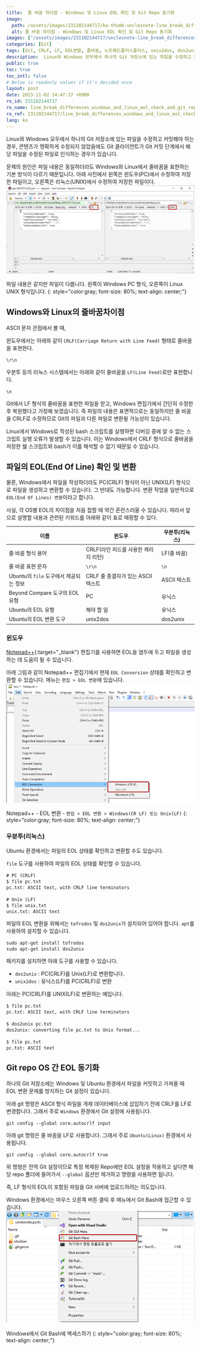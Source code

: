 ```yaml
---
title:  줄 바꿈 차이점 - Windows 및 Linux EOL 확인 및 Git Repo 동기화
image:
  path: /assets/images/231102144717/ko-thumb-unclesnote-line_break_differences_windows_and_linux_eol_check_and_git_repo_sync.png
  alt: 줄 바꿈 차이점 - Windows 및 Linux EOL 확인 및 Git Repo 동기화
images: ["/assets/images/231102144717/unclesnote-line_break_differences_windows_and_linux_eol_check_and_git_repo_sync-same_file_contents_but_different_files_on_the_left_is_windows_pc_format_and_on_the_right_is_linux_unix_format.png", "/assets/images/231102144717/unclesnote-line_break_differences_windows_and_linux_eol_check_and_git_repo_sync-notepad++-eol_conversion-edit_eol_conversion_windows_cr_lf_or_unix_lf.png", "/assets/images/231102144717/unclesnote-line_break_differences_windows_and_linux_eol_check_and_git_repo_sync-accessing_git_bash_on_windows.png"]
categories: [Git]
tags: [Git, CRLF, LF, EOL변환, 줄바꿈, 노트패드플러스플러스, unix2dos, dos2unix]
description:  Linux와 Windows 모두에서 하나의 Git 저장소에 있는 파일을 수정하고 커밋해야 하는 경우, 콘텐츠가 명확하게 수정되지 않았음에도 Git 클라이언트가 Git 커밋 단계에서 해당 파일을 수정된 파일로 인식하는 경우가 있습니다. 문제의 원인은 파일 내용은 동일하더라도
public: true
toc: true
toc_intl: false
# Below is readonly values if it's decided once
layout: post
date: 2023-11-02 14:47:17 +0900
ro_id: 231102144717
ro_name: line_break_differences_windows_and_linux_eol_check_and_git_repo_sync
ro_ref: 231102144717/line_break_differences_windows_and_linux_eol_check_and_git_repo_sync
lang: ko
---
```

Linux와 Windows 모두에서 하나의 Git 저장소에 있는 파일을 수정하고 커밋해야 하는 경우, 콘텐츠가 명확하게 수정되지 않았음에도 Git 클라이언트가 Git 커밋 단계에서 해당 파일을 수정된 파일로 인식하는 경우가 있습니다.  

문제의 원인은 파일 내용은 동일하더라도 Windows와 Linux에서 줄바꿈을 표현하는 기본 방식이 다르기 때문입니다. 아래 사진에서 왼쪽은 윈도우(PC)에서 수정하여 저장한 파일이고, 오른쪽은 리눅스(UNIX)에서 수정하여 저장한 파일이다.  
![파일 내용은 같지만 파일이 다릅니다. 왼쪽이 Windows PC 형식, 오른쪽이 Linux UNIX 형식입니다.](/assets/images/231102144717/unclesnote-line_break_differences_windows_and_linux_eol_check_and_git_repo_sync-same_file_contents_but_different_files_on_the_left_is_windows_pc_format_and_on_the_right_is_linux_unix_format.png)  

파일 내용은 같지만 파일이 다릅니다. 왼쪽이 Windows PC 형식, 오른쪽이 Linux UNIX 형식입니다.
{: style="color:gray; font-size: 80%; text-align: center;"}

## Windows와 Linux의 줄바꿈 ​​차이점
ASCII 문자 관점에서 볼 때,  

윈도우에서는 아래와 같이 `CRLF(Carriage Return with Line Feed)` 형태로 줄바꿈을 표현한다.  

```text
\r\n
```
우분투 등의 리눅스 시스템에서는 아래와 같이 줄바꿈을 `LF(Line Feed)`로만 표현합니다.  

```text
\n
```
Git에서 LF 형식의 줄바꿈을 표현한 파일을 받고, Windows 편집기에서 간단히 수정한 후 복원했다고 가정해 보겠습니다. 즉 파일의 내용은 표면적으로는 동일하지만 줄 바꿈을 CRLF로 수정하므로 Git의 파일과 다른 파일로 변환될 가능성이 있습니다.  

Linux에서 Windows로 작성된 bash 스크립트를 실행하면 디버깅 중에 알 수 없는 스크립트 실행 오류가 발생할 수 있습니다. 이는 Windows에서 CRLF 형식으로 줄바꿈을 저장한 쉘 스크립트와 bash가 이를 해석할 수 없기 때문일 수 있습니다.  
## 파일의 EOL(End Of Line) 확인 및 변환
물론, Windows에서 파일을 작성하더라도 PC(CRLF) 형식이 아닌 UNIX(LF) 형식으로 파일을 생성하고 변환할 수 있습니다. 그 반대도 가능합니다. 변환 작업을 일반적으로 `EOL(End Of Lines) 변환`이라고 합니다.  

사실, 각 OS별 EOL의 차이점을 처음 접할 때 약간 혼란스러울 수 있습니다. 따라서 앞으로 설명할 내용과 관련된 키워드를 아래와 같이 표로 매핑할 수 있다.  

|이름|윈도우|우분투(리눅스)|
| ------------------------------------------ | -------------------------------------- | -------------- |
|줄 바꿈 형식 용어|CRLF(라인 피드를 사용한 캐리지 리턴)|LF(줄 바꿈)|
|줄 바꿈 표현 문자|`\r\n`|`\n`|
|Ubuntu의 `file` 도구에서 제공되는 정보|CRLF 줄 종결자가 있는 ASCII 텍스트|ASCII 텍스트|
|Beyond Compare 도구의 EOL 유형|PC|유닉스|
|Ubuntu의 EOL 유형|해야 할 일|유닉스|
|Ubuntu의 EOL 변환 도구|unix2dos|dos2unix|

### 윈도우
[Notepad++](https://notepad-plus-plus.org/downloads){:target="_blank"} 편집기를 사용하면 EOL을 염두에 두고 파일을 생성하는 데 도움이 될 수 있습니다.  

아래 그림과 같이 Notepad++ 편집기에서 현재 `EOL Conversion` 상태를 확인하고 변환할 수 있습니다. 메뉴는 `편집 > EOL 변환`에 있습니다.  
![Notepad++ - EOL 변환 - `편집 > EOL 변환 > Windows(CR LF) 또는 Unix(LF)`](/assets/images/231102144717/unclesnote-line_break_differences_windows_and_linux_eol_check_and_git_repo_sync-notepad++-eol_conversion-edit_eol_conversion_windows_cr_lf_or_unix_lf.png)  

Notepad++ - EOL 변환 - `편집 > EOL 변환 > Windows(CR LF) 또는 Unix(LF)`
{: style="color:gray; font-size: 80%; text-align: center;"}

### 우분투(리눅스)
Ubuntu 환경에서는 파일의 EOL 상태를 확인하고 변환할 수도 있습니다.  

`file` 도구를 사용하여 파일의 EOL 상태를 확인할 수 있습니다.  

```shell
# PC (CRLF)
$ file pc.txt 
pc.txt: ASCII text, with CRLF line terminators

# Unix (LF)
$ file unix.txt 
unix.txt: ASCII text
```
파일의 EOL 변환을 위해서는 `tofrodos` 및 `dos2unix`가 설치되어 있어야 합니다. `apt`를 사용하여 설치할 수 있습니다.  

```shell
sudo apt-get install tofrodos
sudo apt-get install dos2unix
```
패키지를 설치하면 아래 도구를 사용할 수 있습니다.  
- `dos2unix` : PC(CRLF)를 Unix(LF)로 변환합니다.
- `unix2dos` : 유닉스(LF)를 PC(CRLF)로 변환

아래는 PC(CRLF)를 UNIX(LF)로 변환하는 예입니다.  

```shell
$ file pc.txt 
pc.txt: ASCII text, with CRLF line terminators

$ dos2unix pc.txt 
dos2unix: converting file pc.txt to Unix format...

$ file pc.txt 
pc.txt: ASCII text

```
## Git repo OS 간 EOL 동기화
하나의 Git 저장소에는 Windows 및 Ubuntu 환경에서 파일을 커밋하고 가져올 때 EOL 변환 문제를 방지하는 Git 설정이 있습니다.  

아래 git 명령은 ASCII 형식 파일을 개체 데이터베이스에 삽입하기 전에 CRLF를 LF로 변경합니다. 그래서 주로 `Windows` 환경에서 Git 설정에 사용됩니다.  

```shell
git config --global core.autocrlf input 
```
아래 git 명령은 줄 바꿈을 LF로 사용합니다. 그래서 주로 `Ubuntu(Linux)` 환경에서 사용됩니다.  

```shell
git config --global core.autocrlf true
```
위 명령은 전역 Git 설정이므로 특정 복제된 Repo에만 EOL 설정을 적용하고 싶다면 해당 repo 폴더에 들어가서 `--global` 옵션만 제거하고 명령을 사용하면 됩니다.  

즉, LF 형식의 EOL이 포함된 파일을 Git 서버에 업로드하려는 의도입니다.  

Windows 환경에서는 마우스 오른쪽 버튼 클릭 후 메뉴에서 Git Bash에 접근할 수 있습니다.  
![Windows에서 Git Bash에 액세스하기](/assets/images/231102144717/unclesnote-line_break_differences_windows_and_linux_eol_check_and_git_repo_sync-accessing_git_bash_on_windows.png)  

Windows에서 Git Bash에 액세스하기
{: style="color:gray; font-size: 80%; text-align: center;"}

